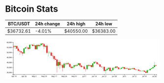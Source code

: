 # Bitcoin Stats

BTC/USDT|24h change|24h high|24h low|
|---|---|---|---|
|$36732.61|-4.01%|$40550.00|$36383.00|

<img src="./chart.svg">
